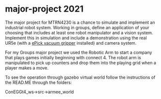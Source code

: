 # major-project 2021

The major project for MTRN4230 is a chance to simulate and implement an industrial robot system. Working in groups, define an application of your choosing that includes at least one robot manipulator and a vision system. Implement this in simulation and include a demonstration using the real UR5e (with a [ePick vacuum gripper](https://www.universal-robots.com/plus/urplus-components/handling-grippers/epick/) installed) and camera system.

For my Groups major project we used the Robotic Arm to start a company that plays games initially beginning with connect 4. The robot arm is manipulated to pick up counters and drop them into the playing grid when a player makes a move.

To see the operation through gazebo virtual world follow the instructions of the READ.ME through the folders:

ConEGGt4_ws->src->armee_world








